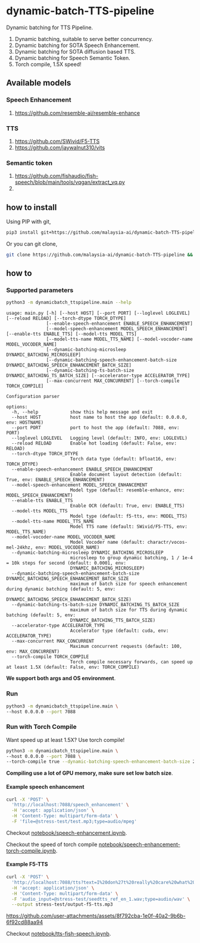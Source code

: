 # dynamic-batch-TTS-pipeline

Dynamic batching for TTS Pipeline.

1. Dynamic batching, suitable to serve better concurrency.
2. Dynamic batching for SOTA Speech Enhancement.
3. Dynamic batching for SOTA diffusion based TTS.
4. Dynamic batching for Speech Semantic Token.
5. Torch compile, 1.5X speed!

## Available models

### Speech Enhancement

1. https://github.com/resemble-ai/resemble-enhance

### TTS

1. https://github.com/SWivid/F5-TTS
2. https://github.com/jaywalnut310/vits

### Semantic token

1. https://github.com/fishaudio/fish-speech/blob/main/tools/vqgan/extract_vq.py
2. 

## how to install

Using PIP with git,

```bash
pip3 install git+https://github.com/malaysia-ai/dynamic-batch-TTS-pipeline
```

Or you can git clone,

```bash
git clone https://github.com/malaysia-ai/dynamic-batch-TTS-pipeline && cd dynamic-batch-TTS-pipeline
```

## how to

### Supported parameters

```bash
python3 -m dynamicbatch_ttspipeline.main --help
```

```
usage: main.py [-h] [--host HOST] [--port PORT] [--loglevel LOGLEVEL] [--reload RELOAD] [--torch-dtype TORCH_DTYPE]
               [--enable-speech-enhancement ENABLE_SPEECH_ENHANCEMENT]
               [--model-speech-enhancement MODEL_SPEECH_ENHANCEMENT] [--enable-tts ENABLE_TTS] [--model-tts MODEL_TTS]
               [--model-tts-name MODEL_TTS_NAME] [--model-vocoder-name MODEL_VOCODER_NAME]
               [--dynamic-batching-microsleep DYNAMIC_BATCHING_MICROSLEEP]
               [--dynamic-batching-speech-enhancement-batch-size DYNAMIC_BATCHING_SPEECH_ENHANCEMENT_BATCH_SIZE]
               [--dynamic-batching-ts-batch-size DYNAMIC_BATCHING_TS_BATCH_SIZE] [--accelerator-type ACCELERATOR_TYPE]
               [--max-concurrent MAX_CONCURRENT] [--torch-compile TORCH_COMPILE]

Configuration parser

options:
  -h, --help            show this help message and exit
  --host HOST           host name to host the app (default: 0.0.0.0, env: HOSTNAME)
  --port PORT           port to host the app (default: 7088, env: PORT)
  --loglevel LOGLEVEL   Logging level (default: INFO, env: LOGLEVEL)
  --reload RELOAD       Enable hot loading (default: False, env: RELOAD)
  --torch-dtype TORCH_DTYPE
                        Torch data type (default: bfloat16, env: TORCH_DTYPE)
  --enable-speech-enhancement ENABLE_SPEECH_ENHANCEMENT
                        Enable document layout detection (default: True, env: ENABLE_SPEECH_ENHANCEMENT)
  --model-speech-enhancement MODEL_SPEECH_ENHANCEMENT
                        Model type (default: resemble-enhance, env: MODEL_SPEECH_ENHANCEMENT)
  --enable-tts ENABLE_TTS
                        Enable OCR (default: True, env: ENABLE_TTS)
  --model-tts MODEL_TTS
                        Model type (default: f5-tts, env: MODEL_TTS)
  --model-tts-name MODEL_TTS_NAME
                        Model TTS name (default: SWivid/F5-TTS, env: MODEL_TTS_NAME)
  --model-vocoder-name MODEL_VOCODER_NAME
                        Model Vocoder name (default: charactr/vocos-mel-24khz, env: MODEL_VOCODER_NAME)
  --dynamic-batching-microsleep DYNAMIC_BATCHING_MICROSLEEP
                        microsleep to group dynamic batching, 1 / 1e-4 = 10k steps for second (default: 0.0001, env:
                        DYNAMIC_BATCHING_MICROSLEEP)
  --dynamic-batching-speech-enhancement-batch-size DYNAMIC_BATCHING_SPEECH_ENHANCEMENT_BATCH_SIZE
                        maximum of batch size for speech enhancement during dynamic batching (default: 5, env:
                        DYNAMIC_BATCHING_SPEECH_ENHANCEMENT_BATCH_SIZE)
  --dynamic-batching-ts-batch-size DYNAMIC_BATCHING_TS_BATCH_SIZE
                        maximum of batch size for TTS during dynamic batching (default: 5, env:
                        DYNAMIC_BATCHING_TTS_BATCH_SIZE)
  --accelerator-type ACCELERATOR_TYPE
                        Accelerator type (default: cuda, env: ACCELERATOR_TYPE)
  --max-concurrent MAX_CONCURRENT
                        Maximum concurrent requests (default: 100, env: MAX_CONCURRENT)
  --torch-compile TORCH_COMPILE
                        Torch compile necessary forwards, can speed up at least 1.5X (default: False, env: TORCH_COMPILE)
```

**We support both args and OS environment**.

### Run

```bash
python3 -m dynamicbatch_ttspipeline.main \
--host 0.0.0.0 --port 7088
```

### Run with Torch Compile

Want speed up at least 1.5X? Use torch compile!

```bash
python3 -m dynamicbatch_ttspipeline.main \
--host 0.0.0.0 --port 7088 \
--torch-compile true --dynamic-batching-speech-enhancement-batch-size 2
```

**Compiling use a lot of GPU memory, make sure set low batch size**.

#### Example speech enhancement

```bash
curl -X 'POST' \
  'http://localhost:7088/speech_enhancement' \
  -H 'accept: application/json' \
  -H 'Content-Type: multipart/form-data' \
  -F 'file=@stress-test/test.mp3;type=audio/mpeg'
```

Checkout [notebook/speech-enhancement.ipynb](notebook/speech-enhancement.ipynb).

Checkout the speed of torch compile [notebook/speech-enhancement-torch-compile.ipynb](notebook/speech-enhancement-torch-compile.ipynb).

#### Example F5-TTS

```bash
curl -X 'POST' \
  'http://localhost:7088/tts?text=I%20don%27t%20really%20care%20what%20you%20call%20me.%20I%27ve%20been%20a%20silent%20spectator%2C%20watching%20species%20evolve%2C%20empires%20rise%20and%20fall&remove_silent_input=false&remove_silent_output=false&target_rms=0.1&cross_fade_duration=0.15&speed=1&file_response=true&response_format=mp3' \
  -H 'accept: application/json' \
  -H 'Content-Type: multipart/form-data' \
  -F 'audio_input=@stress-test/seedtts_ref_en_1.wav;type=audio/wav' \
  --output stress-test/output-f5-tts.mp3
```

https://github.com/user-attachments/assets/8f792cba-1e0f-40a2-9b6b-6f92cd88aa94

Checkout [notebook/tts-fish-speech.ipynb](notebook/tts-fish-speech.ipynb).